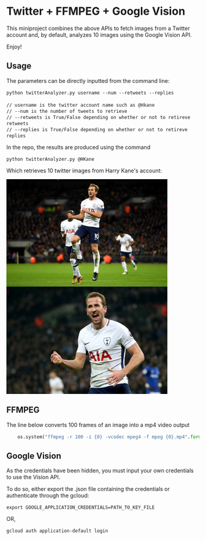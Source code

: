 # Twitter + FFMPEG + Google Vision

This miniproject combines the above APIs to fetch images from a Twitter account and, by default, analyzes 10 images using the Google Vision API. 

Enjoy! 


## Usage

The parameters can be directly inputted from the command line: 

    python twitterAnalyzer.py username --num --retweets --replies
	    
    // username is the twitter account name such as @Hkane
    // --num is the number of tweets to retrieve
    // --retweets is True/False depending on whether or not to retireve retweets 
    // --replies is True/False depending on whether or not to retireve replies

In the repo, the results are produced using the command 

	python twitterAnalyzer.py @HKane

Which retrieves 10 twitter images from Harry Kane's account: 

 <img src="https://github.com/bdhkim/EC500/blob/master/twitterPics/DS9ChxLWkAAbcwB.jpg.jpg" width = "420" height = "280" align=center /> <img src="https://github.com/bdhkim/EC500/blob/master/twitterPics/DTcn7bRX4AIKPaC.jpg.jpg" width = "420" height = "280" align=center />


## FFMPEG

The line below converts 100 frames of an image into a mp4 video output 

```python
	os.system("ffmpeg -r 100 -i {0} -vcodec mpeg4 -f mpeg {0}.mp4".format(filename))
```

## Google Vision

As the credentials have been hidden, you must input your own credentials to use the Vision API. 

To do so, either export the .json file containing the credentials or authenticate through the gcloud: 

	export GOOGLE_APPLICATION_CREDENTIALS=PATH_TO_KEY_FILE

OR,

	gcloud auth application-default login


